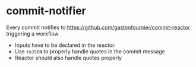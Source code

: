 # commit-notifier

Every commit notifies to https://github.com/gastonfournier/commit-reactor triggering a workflow

- Inputs have to be declared in the reactor.
- Use `toJSON` to properly handle quotes in the commit message
- Reactor should also handle quotes properly

